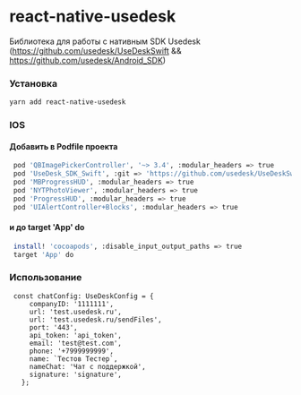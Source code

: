 
# react-native-usedesk

Библиотека для работы с нативным SDK Usedesk
(https://github.com/usedesk/UseDeskSwift && https://github.com/usedesk/Android_SDK) 

### Установка

```sh
yarn add react-native-usedesk
```

### IOS
#### Добавить в Podfile проекта
```sh
 pod 'QBImagePickerController', '~> 3.4', :modular_headers => true
 pod 'UseDesk_SDK_Swift', :git => 'https://github.com/usedesk/UseDeskSwift.git', :modular_headers => true
 pod 'MBProgressHUD', :modular_headers => true
 pod 'NYTPhotoViewer', :modular_headers => true
 pod 'ProgressHUD', :modular_headers => true
 pod 'UIAlertController+Blocks', :modular_headers => true
```
#### и до target 'App' do
```sh
 install! 'cocoapods', :disable_input_output_paths => true
 target 'App' do
```
### Использование
```
 const chatConfig: UseDeskConfig = {
     companyID: '1111111',
     url: 'test.usedesk.ru',
     url: 'test.usedesk.ru/sendFiles',
     port: '443',
     api_token: 'api_token',
     email: 'test@test.com',
     phone: '+7999999999',
     name: `Тестов Тестер`,
     nameChat: 'Чат с поддержкой',
     signature: 'signature',
   };
```
